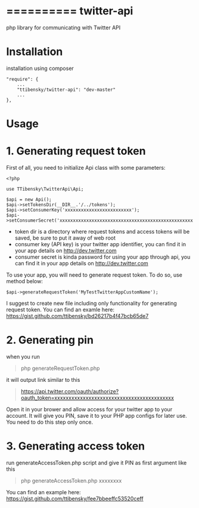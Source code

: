 ==========
twitter-api
==========

php library for communicating with Twitter API

# Installation

installation using composer


    "require": {
        ...
        "ttibensky/twitter-api": "dev-master"
        ...
    },
    

# Usage

# 1. Generating request token

First of all, you need to initialize Api class with some parameters:


    <?php

    use TTibensky\TwitterApi\Api;

    $api = new Api();
    $api->setTokensDir(__DIR__.'/../tokens');
    $api->setConsumerKey('xxxxxxxxxxxxxxxxxxxxxxxxx');
    $api->setConsumerSecret('xxxxxxxxxxxxxxxxxxxxxxxxxxxxxxxxxxxxxxxxxxxxxxxxxx');
    
    
- token dir is a directory where request tokens and access tokens will be saved, be sure to put it away of web root
- consumer key (API key) is your twitter app identifier, you can find it in your app details on http://dev.twitter.com
- consumer secret is kinda password for using your app through api, you can find it in your app details on http://dev.twitter.com

To use your app, you will need to generate request token. To do so, use method below:


    $api->generateRequestToken('MyTestTwitterAppCustomName');


I suggest to create new file including only functionality for generating request token.
You can find an examle here: https://gist.github.com/ttibensky/bd26217b4f47bcb65de7

# 2. Generating pin

when you run

> php generateRequestToken.php

it will output link similar to this

> https://api.twitter.com/oauth/authorize?oauth_token=xxxxxxxxxxxxxxxxxxxxxxxxxxxxxxxxxxxxxxxxxx

Open it in your brower and allow access for your twitter app to your account.
It will give you PIN, save it to your PHP app configs for later use.
You need to do this step only once.

# 3. Generating access token

run generateAccessToken.php script and give it PIN as first argument like this

> php generateAccessToken.php xxxxxxxx

You can find an example here: https://gist.github.com/ttibensky/fee7bbeeffc53520ceff
